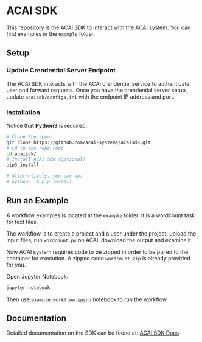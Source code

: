 # ACAI SDK

This repository is the ACAI SDK to interact with the ACAI system. You can find examples in the `example` folder.

## Setup

### Update Crendential Server Endpoint

The ACAI SDK interacts with the ACAI crendential service to authenticate user and forward requests. Once you have the crendential server setup, update `acaisdk/configs.ini` with the endpoint IP address and port.

### Installation

Notice that **Python3** is required.

```bash
# Clone the repo
git clone https://github.com/acai-systems/acaisdk.git
# cd to the repo root
cd acaisdk/
# Install ACAI SDK (Optional)
pip3 install .

# Alternatively, you can do:
# python3 -m pip install .
```

## Run an Example

A workflow examples is located at the `example` folder. It is a wordcount task for text files.

The workflow is to create a project and a user under the project, upload the input files, run `wordcount.py` on ACAI, download the output and examine it.

Now ACAI system requires code to be zipped in order to be pulled to the container for execution. A zipped code `wordcount.zip` is already provided for you.

Open Jupyter Notebook:

```bash
jupyter notebook
```

Then use `example_workflow.ipynb` notebook to run the workflow.

## Documentation

Detailed documentation on the SDK can be found at:
[ACAI SDK Docs](https://acai-systems.github.io/acaisdk/)
